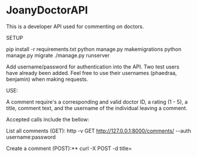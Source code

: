 # JoanyDoctorAPI

This is a developer API used for commenting on doctors.


SETUP

pip install -r requirements.txt
python manage.py makemigrations
python manage.py migrate
./manage.py runserver


Add username/password for authentication into the API. Two test users have already been added. Feel free to use their usernames (phaedraa, benjamin) when making requests.

USE:

A comment require's a corresponding and valid doctor ID,
a rating (1 - 5), a title, comment text, and the username of
the individual leaving a comment.

Accepted calls include the bellow:

List all comments (GET):
http -v GET http://127.0.0.1:8000/comments/ --auth username:password

Create a comment (POST):**
curl -X POST -d title=<title> -d username=<username> -d text=<text> -d  rating=<rating> -d doctor_id=<doctor_id> -H 'Accept:application/json; indent=4' -u username:password http://127.0.0.1:8000/comments/

** Comment creation will return a list of doctors nearby to the user, ranked by rating/number of ratings

Mark comment inactive:
curl -X DELETE -H 'Accept:application/json; indent=4' -u username:password http://127.0.0.1:8000/comments/<COMMENT_ID>

Get specific comment:
curl -X GET -H 'Accept:application/json; indent=4' -u username:password http://127.0.0.1:8000/comments/<COMMENT_ID>

Update specific comment:
curl -X PUT -d title=<title> -d text=<text> -d  rating=<rating> -H 'Accept:application/json; indent=4' -u username:password http://127.0.0.1:8000/comments/<COMMENT_ID>



QUESTIONS
How would you handle profanity filtering?
I'd use a Natural Language Processing library such as Python's NLTK. As an MVP, you could just filter out set words and replace them with less harsh alternatives.
How would you handle security and authentication?
Require user credentials when making the API request; require authenticiation (username and password)
How would you handle functionality where all comments went through an admin approval phase before going live?
Add a pending state to all comments so that comments with pending are not displayed or used to calculate the doctor ratings. Pending comments would be unpended only upon admin approval, after which their data would be incorporated into corresponding Doctor ratings.